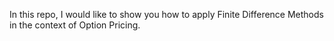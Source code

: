 In this repo, I would like to show you how to apply Finite Difference Methods in the context of Option Pricing.
